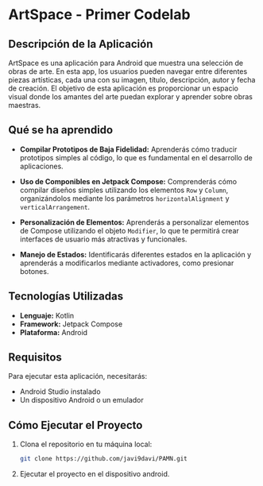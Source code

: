 # ArtSpace - Primer Codelab

## Descripción de la Aplicación

ArtSpace es una aplicación para Android que muestra una selección de obras de arte. En esta app, los usuarios pueden navegar entre diferentes piezas artísticas, cada una con su imagen, título, descripción, autor y fecha de creación. El objetivo de esta aplicación es proporcionar un espacio visual donde los amantes del arte puedan explorar y aprender sobre obras maestras.

## Qué se ha aprendido

- **Compilar Prototipos de Baja Fidelidad:** Aprenderás cómo traducir prototipos simples al código, lo que es fundamental en el desarrollo de aplicaciones.
  
- **Uso de Componibles en Jetpack Compose:** Comprenderás cómo compilar diseños simples utilizando los elementos `Row` y `Column`, organizándolos mediante los parámetros `horizontalAlignment` y `verticalArrangement`.

- **Personalización de Elementos:** Aprenderás a personalizar elementos de Compose utilizando el objeto `Modifier`, lo que te permitirá crear interfaces de usuario más atractivas y funcionales.

- **Manejo de Estados:** Identificarás diferentes estados en la aplicación y aprenderás a modificarlos mediante activadores, como presionar botones.


## Tecnologías Utilizadas

- **Lenguaje:** Kotlin
- **Framework:** Jetpack Compose
- **Plataforma:** Android

## Requisitos

Para ejecutar esta aplicación, necesitarás:

- Android Studio instalado
- Un dispositivo Android o un emulador

## Cómo Ejecutar el Proyecto

1. Clona el repositorio en tu máquina local:
   ```bash
   git clone https://github.com/javi9davi/PAMN.git
2. Ejecutar el proyecto en el dispositivo android.
